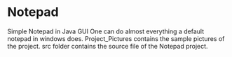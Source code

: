 # Notepad
Simple Notepad in Java GUI
One can do almost everything a default notepad in windows does. 
Project_Pictures contains the sample pictures of the project.
src folder contains the source file of the Notepad project.
